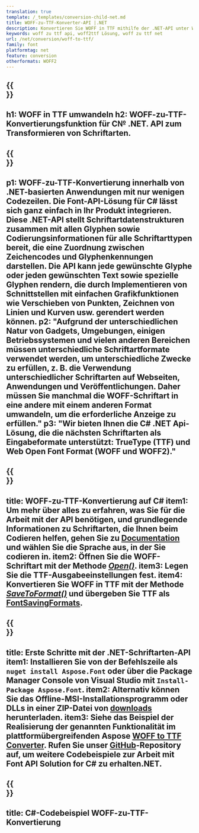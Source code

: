 ```yaml
---
translation: true
template: /_templates/conversion-child-net.md
title: WOFF-zu-TTF-Konverter-API |.NET
description: Konvertieren Sie WOFF in TTF mithilfe der .NET-API unter Windows. Integrieren Sie diese native WOFF-zu-TTF-Fontkonvertierungsfunktion in Ihre eigene Lösung.
keywords: woff zu ttf api, woff2ttf Lösung, woff zu ttf net
url: /net/conversion/woff-to-ttf/
family: font
platformtag: net
feature: conversion
otherformats: WOFF2
---
```


{{<section banner>}}
---
h1: WOFF in TTF umwandeln
h2: WOFF-zu-TTF-Konvertierungsfunktion für C№ .NET. API zum Transformieren von Schriftarten.
---

{{<section overview>}}
---
p1: WOFF-zu-TTF-Konvertierung innerhalb von .NET-basierten Anwendungen mit nur wenigen Codezeilen. Die Font-API-Lösung für С# lässt sich ganz einfach in Ihr Produkt integrieren. Diese .NET-API stellt Schriftartdatenstrukturen zusammen mit allen Glyphen sowie Codierungsinformationen für alle Schriftarttypen bereit, die eine Zuordnung zwischen Zeichencodes und Glyphenkennungen darstellen. Die API kann jede gewünschte Glyphe oder jeden gewünschten Text sowie spezielle Glyphen rendern, die durch Implementieren von Schnittstellen mit einfachen Grafikfunktionen wie Verschieben von Punkten, Zeichnen von Linien und Kurven usw. gerendert werden können.
p2: "Aufgrund der unterschiedlichen Natur von Gadgets, Umgebungen, einigen Betriebssystemen und vielen anderen Bereichen müssen unterschiedliche Schriftartformate verwendet werden, um unterschiedliche Zwecke zu erfüllen, z. B. die Verwendung unterschiedlicher Schriftarten auf Webseiten, Anwendungen und Veröffentlichungen. Daher müssen Sie manchmal die WOFF-Schriftart in eine andere mit einem anderen Format umwandeln, um die erforderliche Anzeige zu erfüllen."
p3: "Wir bieten Ihnen die С# .NET Api-Lösung, die die nächsten Schriftarten als Eingabeformate unterstützt: TrueType (TTF) und Web Open Font Format (WOFF und WOFF2)."
---

{{<section feature1>}}
---
title: WOFF-zu-TTF-Konvertierung auf C#
item1: Um mehr über alles zu erfahren, was Sie für die Arbeit mit der API benötigen, und grundlegende Informationen zu Schriftarten, die Ihnen beim Codieren helfen, gehen Sie zu [Documentation](https://docs.aspose.com/font/) und wählen Sie die Sprache aus, in der Sie codieren in.
item2: Öffnen Sie die WOFF-Schriftart mit der Methode [*Open()*](https://reference.aspose.com/font/net/aspose.font/font/open/).
item3: Legen Sie die TTF-Ausgabeeinstellungen fest.
item4: Konvertieren Sie WOFF in TTF mit der Methode [*SaveToFormat()*](https://reference.aspose.com/font/net/aspose.font/font/savetoformat/) und übergeben Sie TTF als [FontSavingFormats](https://reference.aspose.com/font/net/aspose.font/fontsavingformats/).
---

{{<section feature2>}}
---
title: Erste Schritte mit der .NET-Schriftarten-API
item1: Installieren Sie von der Befehlszeile als ```nuget install Aspose.Font``` oder über die Package Manager Console von Visual Studio mit ```Install-Package Aspose.Font```.
item2: Alternativ können Sie das Offline-MSI-Installationsprogramm oder DLLs in einer ZIP-Datei von [downloads](https://downloads.aspose.com/font/net) herunterladen.
item3: Siehe das Beispiel der Realisierung der genannten Funktionalität im plattformübergreifenden Aspose [WOFF to TTF Converter](https://products.aspose.app/font/conversion/woff-to-ttf). Rufen Sie unser [GitHub](https://github.com/aspose-font/Aspose.Font-Documentation/tree/master/net-examples)-Repository auf, um weitere Codebeispiele zur Arbeit mit Font API Solution for C# zu erhalten.NET.
---

{{<section codeexample>}}
---
title: C#-Codebeispiel WOFF-zu-TTF-Konvertierung
---